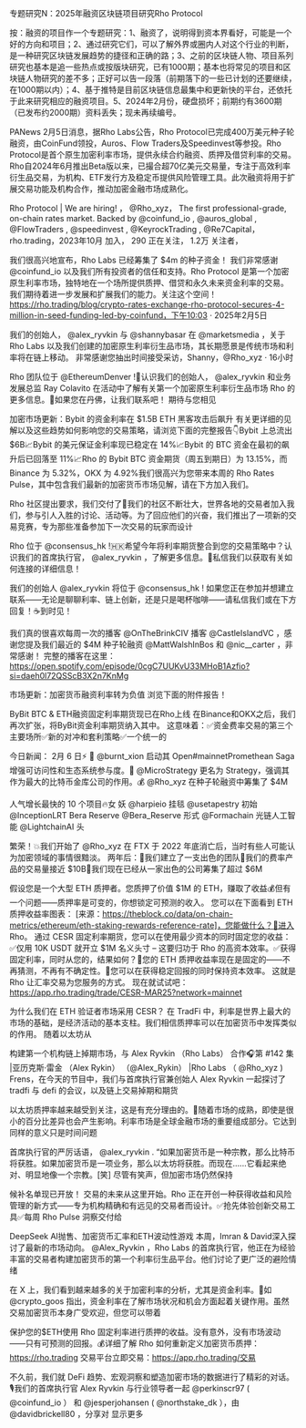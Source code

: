 专题研究N：2025年融资区块链项目研究Rho Protocol

按：融资的项目作一个专题研究：1、融资了，说明得到资本界看好，可能是一个好的方向和项目；2、通过研究它们，可以了解外界或圈内人对这个行业的判断，是一种研究区块链发展趋势的捷径和正确的路；3、之前的区块链人物、项目系列研究也基本是追一些热点或按版块研究，已有1000期；基本也将常见的项目和区块链人物研究的差不多；正好可以告一段落（前期落下的一些已计划的还要继续，在1000期以内）；4、基于推特是目前区块链信息最集中和更新快的平台，还依托于此来研究相应的融资项目。5、2024年2月份，硬盘损坏；前期约有3600期（已发布约2000期）资料丢失；现未再续编号。

PANews 2月5日消息，据Rho Labs公告，Rho Protocol已完成400万美元种子轮融资，由CoinFund领投，Auros、Flow Traders及Speedinvest等参投。Rho Protocol是首个原生加密利率市场，提供永续合约融资、质押及借贷利率的交易。
Rho自2024年6月推出Beta版以来，已撮合超70亿美元交易量，专注于高效利率衍生品交易，为机构、ETF发行方及稳定币提供风险管理工具。此次融资将用于扩展交易功能及机构合作，推动加密金融市场成熟化。

Rho Protocol | We are hiring!
，
@Rho_xyz，
The first professional-grade, on-chain rates market.
Backed by 
@coinfund_io
, 
@auros_global
, 
@FlowTraders
, 
@speedinvest
, 
@KeyrockTrading
, 
@Re7Capital，
rho.trading，2023年10月 加入，
290 正在关注，
1.2万 关注者，


我们很高兴地宣布，Rho Labs 已经筹集了 $4m 的种子资金！ 我们非常感谢 
@coinfund_io
以及我们所有投资者的信任和支持。Rho Protocol 是第一个加密原生利率市场，独特地在一个场所提供质押、借贷和永久未来资金利率的交易。
我们期待着进一步发展和扩展我们的能力。关注这个空间！https://rho.trading/blog/crypto-rates-exchange-rho-protocol-secures-4-million-in-seed-funding-led-by-coinfund，下午10:03 · 2025年2月5日

我们的创始人，
@alex_ryvkin
与
@shannybasar
在
@marketsmedia
，关于 Rho Labs 以及我们创建的加密原生利率衍生品市场，其长期愿景是传统市场和利率将在链上移动。
非常感谢您抽出时间接受采访，Shanny，@Rho_xyz
·
16小时

Rho 团队位于
@EthereumDenver
!📢认识我们的创始人，
@alex_ryvkin
和业务发展总监 Ray Colavito 在活动中了解有关第一个加密原生利率衍生品市场 Rho 的更多信息。📍如果您在丹佛，让我们联系吧！
期待与您相见

加密市场更新：Bybit 的资金利率在 $1.5B ETH 黑客攻击后飙升
有关更详细的见解以及这些趋势如何影响您的交易策略，请浏览下面的完整报告👇Bybit 上总流出 $6B📈Bybit 的美元保证金利率现已稳定在 14%📈Bybit 的 BTC 资金在最初的飙升后已回落至 11%📈Rho 的 Bybit BTC 资金期货（周五到期日）为 13.15%，而 Binance 为 5.32%，OKX 为 4.92%我们很高兴为您带来本周的 Rho Rates Pulse，其中包含我们最新的加密货币市场见解，请在下方加入我们。

Rho 社区提出要求，我们交付了🫡我们的社区不断壮大，世界各地的交易者加入我们，参与引人入胜的讨论、活动等。为了回应他们的兴奋，我们推出了一项新的交易竞赛，专为那些准备参加下一次交易的玩家而设计

Rho 位于
@consensus_hk
!🇭🇰希望今年将利率期货整合到您的交易策略中？认识我们的首席执行官，
@alex_ryvkin
，了解更多信息。📩私信我们以获取有关如何连接的详细信息！

我们的创始人
@alex_ryvkin
将位于
@consensus_hk
!
如果您正在参加并想建立联系——无论是聊聊利率、链上创新，还是只是喝杯咖啡——请私信我们或在下方回复！☕️到时见！

我们真的很喜欢每周一次的播客
@OnTheBrinkCIV
播客
@CastleIslandVC
，感谢您提及我们最近的 $4M 种子轮融资
@MattWalshInBos
和
@nic__carter
，非常感谢！
完整的播客在这里：https://open.spotify.com/episode/0cgC7UUKvU33MHoB1Azfio?si=daeh0l72QSScB3X2n7KnMg

市场更新：加密货币融资利率转为负值
浏览下面的附件报告！

ByBit BTC & ETH融资固定利率期货现已在Rho上线
在Binance和OKX之后，我们再次扩张，将ByBit资金利率期货纳入其中。
这意味着：✅资金费率交易的第三个主要场所✅新的对冲和套利策略✅一个统一的

今日新闻： 2月 6 日⚡️
🚀 
@burnt_xion
启动其 Open#mainnetPromethean Saga 增强可访问性和生态系统参与度。📣 
@MicroStrategy
更名为 Strategy，强调其作为最大的比特币金库公司的作用。💰 
@Rho_xyz
在种子轮融资中筹集了 $4M

人气增长最快的 10 个项目🔥女 妖
@harpieio
挂毯
@usetapestry
初始
@InceptionLRT
Bera Reserve
@Bera_Reserve
形式
@Formachain
光链人工智能
@LightchainAI
头

繁荣！💥我们开始了
@Rho_xyz
在 FTX 于 2022 年底消亡后，当时有些人可能认为加密领域的事情很黯淡。
两年后：🎯我们建立了一支出色的团队🎯我们的费率产品的交易量接近 $10B🎯我们现在已经从一家出色的公司筹集了超过 $6M

假设您是一个大型 ETH 质押者。您质押了价值 $1M 的 ETH，赚取了收益💰但有一个问题——质押率是可变的，你想锁定可预测的收入。
您可以在下面看到 ETH 质押收益率图表：
[来源：https://theblock.co/data/on-chain-metrics/ethereum/eth-staking-rewards-reference-rate]，您能做什么？🤔进入 Rho。
通过 CESR 固定利率期货，您可以在使用最少资本的同时固定您的收益：✅仅用 10K USDT 就开立 $1M 名义头寸 – 这要归功于 Rho 的高资本效率。✅获得固定利率，同时从您的，结果如何？🔹您的 ETH 质押收益率现在是固定的——不再猜测，不再有不确定性。🔹您可以在获得稳定回报的同时保持资本效率。
这就是 Rho 让汇率交易为您服务的方式。
现在就试试吧：https://app.rho.trading/trade/CESR-MAR25?network=mainnet

为什么我们在 ETH 验证者市场采用 CESR？
在 TradFi 中，利率是世界上最大的市场的基础，是经济活动的基本支柱。我们相信质押率可以在加密货币中发挥类似的作用。
随着以太坊从

构建第一个机构链上掉期市场，与 Alex Ryvkin （Rho Labs） 合作🎧第 #142 集 |亚历克斯·雷金 （Alex Rykin） （@Alex_Rykin） |Rho Labs （
@Rho_xyz
)
Frens，在今天的节目中，我们与首席执行官兼创始人 Alex Ryvkin 一起探讨了 tradfi 与 defi 的会议，以及链上交易掉期和期货

以太坊质押率越来越受到关注，这是有充分理由的。🤏随着市场的成熟，即使是很小的百分比差异也会产生影响。利率市场是全球金融市场的重要组成部分。它达到同样的意义只是时间问题

首席执行官的严厉话语，
@alex_ryvkin
.
“如果加密货币是一种宗教，那么比特币将获胜。如果加密货币是一项业务，那么以太坊将获胜。而现在......它看起来绝对、明显地像一个宗教。[笑]
尽管有笑声，但加密市场仍然保持

候补名单现已开放！
交易的未来从这里开始。Rho 正在开创一种获得收益和风险管理的新方式——专为机构精确和有远见的交易者而设计。✅抢先体验创新交易工具✅每周 Rho Pulse 洞察交付给

DeepSeek AI抛售、加密货币汇率和ETH波动性游戏
本周，Imran & David深入探讨了最新的市场动向。
@Alex_Ryvkin
，Rho Labs 的首席执行官，他正在为经验丰富的交易者构建加密货币的第一个利率衍生品平台。他们讨论了更广泛的避险情绪

在 X 上，我们看到越来越多的关于加密利率的分析，尤其是资金利率。🔎如
@crypto_goos
指出，资金利率在了解市场状况和机会方面起着关键作用。虽然交易加密货币本身广受欢迎，但您可以带着

保护您的$ETH使用 Rho 固定利率进行质押的收益。没有意外，没有市场波动——只有可预测的回报。💰详细了解 Rho 如何重新定义加密货币质押：https://rho.trading 交易平台立即交易：https://app.rho.trading/交易

不久前，我们就 DeFi 趋势、宏观洞察和塑造加密市场的数据进行了精彩的对话。🎙️我们的首席执行官 Alex Ryvkin 与行业领导者一起
@perkinscr97
 (
@coinfund_io
） 和
@jesperjohansen
  (
@northstake_dk
），由
@davidbrickell80
，分享对
显示更多
